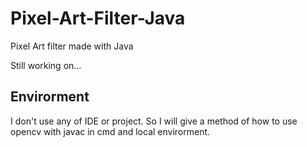 # Pixel-Art-Filter-Java
Pixel Art filter made with Java

Still working on...

## Envirorment
I don't use any of IDE or project. So I will give a method of how to use opencv with javac in cmd and local envirorment.
